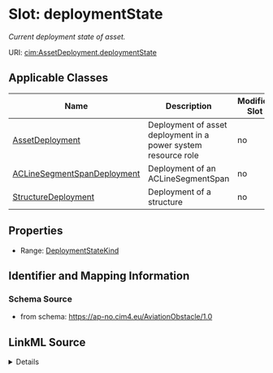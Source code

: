 # Slot: deploymentState


_Current deployment state of asset._



URI: [cim:AssetDeployment.deploymentState](https://cim.ucaiug.io/ns#AssetDeployment.deploymentState)



<!-- no inheritance hierarchy -->




## Applicable Classes

| Name | Description | Modifies Slot |
| --- | --- | --- |
[AssetDeployment](AssetDeployment.md) | Deployment of asset deployment in a power system resource role |  no  |
[ACLineSegmentSpanDeployment](ACLineSegmentSpanDeployment.md) | Deployment of an ACLineSegmentSpan |  no  |
[StructureDeployment](StructureDeployment.md) | Deployment of a structure |  no  |







## Properties

* Range: [DeploymentStateKind](DeploymentStateKind.md)





## Identifier and Mapping Information







### Schema Source


* from schema: https://ap-no.cim4.eu/AviationObstacle/1.0




## LinkML Source

<details>
```yaml
name: deploymentState
description: Current deployment state of asset.
from_schema: https://ap-no.cim4.eu/AviationObstacle/1.0
slot_uri: cim:AssetDeployment.deploymentState
alias: deploymentState
owner: AssetDeployment
domain_of:
- AssetDeployment
range: DeploymentStateKind
minimum_cardinality: 0
maximum_cardinality: 1

```
</details>